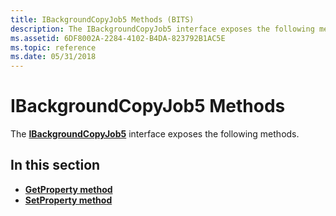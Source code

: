 ```yaml
---
title: IBackgroundCopyJob5 Methods (BITS)
description: The IBackgroundCopyJob5 interface exposes the following methods.
ms.assetid: 6DF8002A-2284-4102-B4DA-823792B1AC5E
ms.topic: reference
ms.date: 05/31/2018
---
```


# IBackgroundCopyJob5 Methods

The [**IBackgroundCopyJob5**](/windows/desktop/api/Bits5_0/nn-bits5_0-ibackgroundcopyjob5) interface exposes the following methods.

## In this section

-   [**GetProperty method**](/windows/desktop/api/Bits5_0/nf-bits5_0-ibackgroundcopyjob5-getproperty)
-   [**SetProperty method**](/windows/desktop/api/Bits5_0/nf-bits5_0-ibackgroundcopyjob5-setproperty)

 

 




